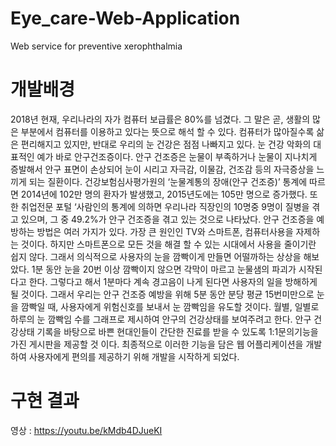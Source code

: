 # Eye_care-Web-Application
Web service for preventive xerophthalmia

# 개발배경
 2018년 현재, 우리나라의 자가 컴퓨터 보급률은 80%를 넘겼다. 그 말은 곧, 생활의 많은 부분에서 컴퓨터를 이용하고 있다는 뜻으로 해석 할 수 있다. 컴퓨터가 많아질수록 삶은 편리해지고 있지만, 반대로 우리의 눈 건강은 점점 나빠지고 있다. 눈 건강 악화의 대표적인 예가 바로 안구건조증이다. 안구 건조증은 눈물이 부족하거나 눈물이 지나치게 증발해서 안구 표면이 손상되어 눈이 시리고 자극감, 이물감, 건조감 등의 자극증상을 느끼게 되는 질환이다. 건강보험심사평가원의 ‘눈물계통의 장애(안구 건조증)’ 통계에 따르면 2014년에 102만 명의 환자가 발생했고, 2015년도에는 105만 명으로 증가했다. 또한 취업전문 포털 ‘사람인의 통계에 의하면 우리나라 직장인의 10명중 9명이 질병을 겪고 있으며, 그 중 49.2%가 안구 건조증을 겪고 있는 것으로 나타났다. 안구 건조증을 예방하는 방법은 여러 가지가 있다. 가장 큰 원인인  TV와 스마트폰, 컴퓨터사용을 자제하는 것이다. 하지만 스마트폰으로 모든 것을 해결 할 수 있는 시대에서 사용을 줄이기란 쉽지 않다. 그래서 의식적으로 사용자의 눈을 깜빡이게 만들면 어떨까하는 상상을 해보았다. 1분 동안 눈을 20번 이상 깜빡이지 않으면 각막이 마르고 눈물샘의 파괴가 시작된다고 한다. 그렇다고 해서 1분마다 계속 경고음이 나게 된다면 사용자의 일을 방해하게 될 것이다. 그래서 우리는 안구 건조증 예방을 위해 5분 동안 분당 평균 15번미만으로 눈을 깜빡일 때, 사용자에게 위험신호를 보내서 눈 깜빡임을 유도할 것이다. 월별, 일별로 하루의 눈 깜빡임 수를 그래프로 제시하여 안구의 건강상태를 보여주려고 한다. 안구 건강상태 기록을 바탕으로 바쁜 현대인들이 간단한 진료를 받을 수 있도록 1:1문의기능을 가진 게시판을 제공할 것 이다. 최종적으로 이러한 기능을 담은 웹 어플리케이션을 개발하여 사용자에게 편의를 제공하기 위해 개발을 시작하게 되었다. 
 
# 구현 결과 

영상 : https://youtu.be/kMdb4DJueKI
